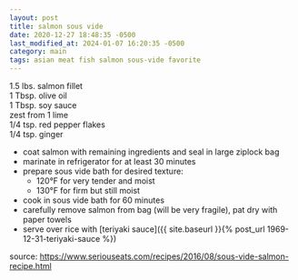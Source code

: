 ```yaml
---
layout: post
title: salmon sous vide
date: 2020-12-27 18:48:35 -0500
last_modified_at: 2024-01-07 16:20:35 -0500
category: main
tags: asian meat fish salmon sous-vide favorite
---
```


1.5 lbs. salmon fillet  
1 Tbsp. olive oil  
1 Tbsp. soy sauce  
zest from 1 lime  
1/4 tsp. red pepper flakes  
1/4 tsp. ginger  
* coat salmon with remaining ingredients and seal in large ziplock bag
* marinate in refrigerator for at least 30 minutes
* prepare sous vide bath for desired texture: 
  * 120°F for very tender and moist
  * 130°F for firm but still moist
* cook in sous vide bath for 60 minutes
* carefully remove salmon from bag (will be very fragile), pat dry with paper towels
* serve over rice with [teriyaki sauce]({{ site.baseurl }}{% post_url 1969-12-31-teriyaki-sauce %})

source: <https://www.seriouseats.com/recipes/2016/08/sous-vide-salmon-recipe.html>
